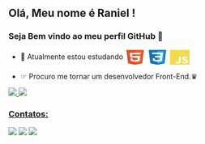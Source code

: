 ## Olá, Meu nome é Raniel ! 
### Seja Bem vindo ao meu perfil GitHub 👋

- 📖 Atualmente estou estudando 
  <img align="center" alt="Math-HTML" height="30" width="40" src="https://raw.githubusercontent.com/devicons/devicon/master/icons/html5/html5-original.svg">
  <img align="center" alt="Math-CSS" height="30" width="40" src="https://raw.githubusercontent.com/devicons/devicon/master/icons/css3/css3-original.svg">
  <img align="center" alt="Math-Js" height="30" width="40" src="https://raw.githubusercontent.com/devicons/devicon/master/icons/javascript/javascript-plain.svg">
 
- ☞ Procuro me tornar um desenvolvedor Front-End.♛

<div>
<a href="https://github.com/raniel54">
<img height="150em" src="https://github-readme-stats.vercel.app/api/top-langs/?username=raniel54&layout=compact&langs_count=7&theme=dracula"/>
<img height="150em" src="https://github-readme-stats.vercel.app/api?username=raniel54&show_icons=true&theme=dracula&include_all_commits=true&count_private=true"/>
</div>
 
### Contatos:

<div>

<a href="https://www.instagram.com/o_raniel" target="_blank"><img src="https://img.shields.io/badge/-Instagram-%23E4405F?style=for-the-badge&logo=instagram&logoColor=white" target="_blank"></a>
<a href="https://www.linkedin.com/in/raniel-oliveira/" target="_blank"><img src="https://img.shields.io/badge/-LinkedIn-%230077B5?style=for-the-badge&logo=linkedin&logoColor=white" target="_blank"></a>
<a href = "ranielsilva65@hotmail.com"><img src="https://img.shields.io/badge/Microsoft_Outlook-4836d1?style=for-the-badge&logo=microsoft-outlook&logoColor=white" target="_blank"></a>
</div>
<br>
